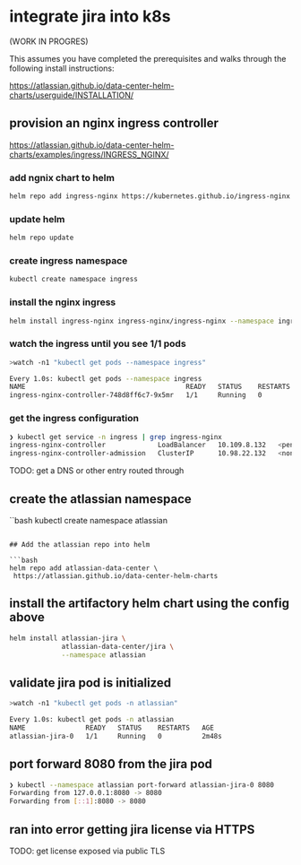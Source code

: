 # integrate jira into k8s

(WORK IN PROGRES)

This assumes you have completed the prerequisites and walks through the following install instructions:

https://atlassian.github.io/data-center-helm-charts/userguide/INSTALLATION/

## provision an nginx ingress controller

https://atlassian.github.io/data-center-helm-charts/examples/ingress/INGRESS_NGINX/

### add ngnix chart to helm

```bash
helm repo add ingress-nginx https://kubernetes.github.io/ingress-nginx
```

### update helm

```bash
helm repo update
```

### create ingress namespace

```bash
kubectl create namespace ingress
```

### install the nginx ingress

```bash
helm install ingress-nginx ingress-nginx/ingress-nginx --namespace ingress
```

### watch the ingress until you see 1/1 pods

```bash
>watch -n1 "kubectl get pods --namespace ingress"

Every 1.0s: kubectl get pods --namespace ingress
NAME                                        READY   STATUS    RESTARTS   AGE
ingress-nginx-controller-748d8ff6c7-9x5mr   1/1     Running   0          98s
```

### get the ingress configuration

```bash
❯ kubectl get service -n ingress | grep ingress-nginx
ingress-nginx-controller             LoadBalancer   10.109.8.132   <pending>     80:30639/TCP,443:30981/TCP   2m34s
ingress-nginx-controller-admission   ClusterIP      10.98.22.132   <none>        443/TCP                      2m34s
```

TODO: get a DNS or other entry routed through

## create the atlassian namespace

``bash
kubectl create namespace atlassian
```

## Add the atlassian repo into helm

```bash
helm repo add atlassian-data-center \
 https://atlassian.github.io/data-center-helm-charts
```

## install the artifactory helm chart using the config above

```bash
helm install atlassian-jira \
             atlassian-data-center/jira \
             --namespace atlassian
```

## validate jira pod is initialized

```bash
>watch -n1 "kubectl get pods -n atlassian"

Every 1.0s: kubectl get pods -n atlassian
NAME               READY   STATUS    RESTARTS   AGE
atlassian-jira-0   1/1     Running   0          2m48s
```

## port forward 8080 from the jira pod

```bash
❯ kubectl --namespace atlassian port-forward atlassian-jira-0 8080
Forwarding from 127.0.0.1:8080 -> 8080
Forwarding from [::1]:8080 -> 8080
```

## ran into error getting jira license via HTTPS

TODO: get license exposed via public TLS
